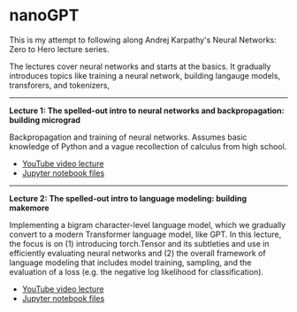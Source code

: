 # nanoGPT
This is my attempt to following along Andrej Karpathy's Neural Networks: Zero to Hero lecture series.

The lectures cover neural networks and starts at the basics. It gradually introduces topics like training a neural network, building langauge models, transforers, and tokenizers,

---

**Lecture 1: The spelled-out intro to neural networks and backpropagation: building micrograd**

Backpropagation and training of neural networks. Assumes basic knowledge of Python and a vague recollection of calculus from high school.

- [YouTube video lecture](https://www.youtube.com/watch?v=VMj-3S1tku0)
- [Jupyter notebook files](micrograd)

---

**Lecture 2: The spelled-out intro to language modeling: building makemore**

Implementing a bigram character-level language model, which we gradually convert to a modern Transformer language model, like GPT. In this lecture, the focus is on (1) introducing torch.Tensor and its subtleties and use in efficiently evaluating neural networks and (2) the overall framework of language modeling that includes model training, sampling, and the evaluation of a loss (e.g. the negative log likelihood for classification).

- [YouTube video lecture](https://www.youtube.com/watch?v=PaCmpygFfXo)
- [Jupyter notebook files](makemore/makemore_part1_bigrams.ipynb)
